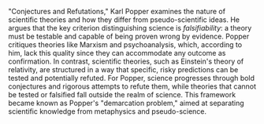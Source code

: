 "Conjectures and Refutations," Karl Popper examines the nature of scientific theories and how they differ from pseudo-scientific ideas. He argues that the key criterion distinguishing science is *falsifiability*: a theory must be testable and capable of being proven wrong by evidence. Popper critiques theories like Marxism and psychoanalysis, which, according to him, lack this quality since they can accommodate any outcome as confirmation. In contrast, scientific theories, such as Einstein's theory of relativity, are structured in a way that specific, risky predictions can be tested and potentially refuted. For Popper, science progresses through bold conjectures and rigorous attempts to refute them, while theories that cannot be tested or falsified fall outside the realm of science. This framework became known as Popper's "demarcation problem," aimed at separating scientific knowledge from metaphysics and pseudo-science.
